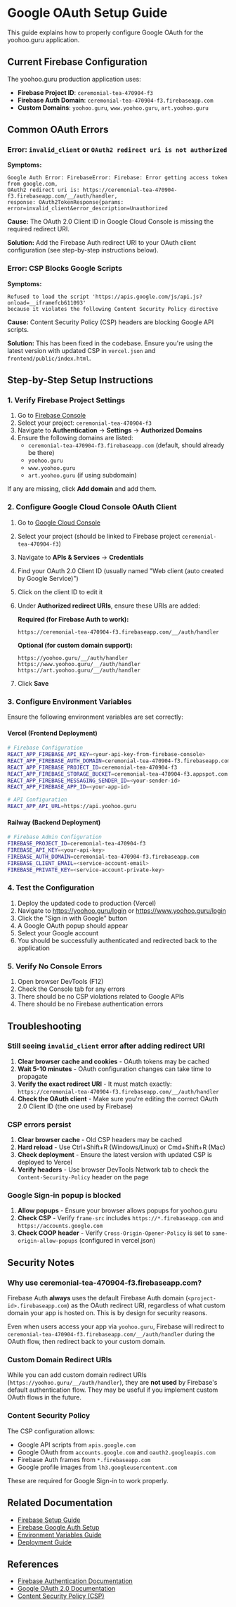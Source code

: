 # Google OAuth Setup Guide

This guide explains how to properly configure Google OAuth for the yoohoo.guru application.

## Current Firebase Configuration

The yoohoo.guru production application uses:
- **Firebase Project ID**: `ceremonial-tea-470904-f3`
- **Firebase Auth Domain**: `ceremonial-tea-470904-f3.firebaseapp.com`
- **Custom Domains**: `yoohoo.guru`, `www.yoohoo.guru`, `art.yoohoo.guru`

## Common OAuth Errors

### Error: `invalid_client` or `OAuth2 redirect uri is not authorized`

**Symptoms:**
```
Google Auth Error: FirebaseError: Firebase: Error getting access token from google.com, 
OAuth2 redirect uri is: https://ceremonial-tea-470904-f3.firebaseapp.com/__/auth/handler, 
response: OAuth2TokenResponse{params: error=invalid_client&error_description=Unauthorized
```

**Cause:** The OAuth 2.0 Client ID in Google Cloud Console is missing the required redirect URI.

**Solution:** Add the Firebase Auth redirect URI to your OAuth client configuration (see step-by-step instructions below).

### Error: CSP Blocks Google Scripts

**Symptoms:**
```
Refused to load the script 'https://apis.google.com/js/api.js?onload=__iframefcb611093' 
because it violates the following Content Security Policy directive
```

**Cause:** Content Security Policy (CSP) headers are blocking Google API scripts.

**Solution:** This has been fixed in the codebase. Ensure you're using the latest version with updated CSP in `vercel.json` and `frontend/public/index.html`.

## Step-by-Step Setup Instructions

### 1. Verify Firebase Project Settings

1. Go to [Firebase Console](https://console.firebase.google.com/)
2. Select your project: `ceremonial-tea-470904-f3`
3. Navigate to **Authentication** → **Settings** → **Authorized Domains**
4. Ensure the following domains are listed:
   - `ceremonial-tea-470904-f3.firebaseapp.com` (default, should already be there)
   - `yoohoo.guru`
   - `www.yoohoo.guru`
   - `art.yoohoo.guru` (if using subdomain)

If any are missing, click **Add domain** and add them.

### 2. Configure Google Cloud Console OAuth Client

1. Go to [Google Cloud Console](https://console.cloud.google.com/)
2. Select your project (should be linked to Firebase project `ceremonial-tea-470904-f3`)
3. Navigate to **APIs & Services** → **Credentials**
4. Find your OAuth 2.0 Client ID (usually named "Web client (auto created by Google Service)")
5. Click on the client ID to edit it
6. Under **Authorized redirect URIs**, ensure these URIs are added:

   **Required (for Firebase Auth to work):**
   ```
   https://ceremonial-tea-470904-f3.firebaseapp.com/__/auth/handler
   ```

   **Optional (for custom domain support):**
   ```
   https://yoohoo.guru/__/auth/handler
   https://www.yoohoo.guru/__/auth/handler
   https://art.yoohoo.guru/__/auth/handler
   ```

7. Click **Save**

### 3. Configure Environment Variables

Ensure the following environment variables are set correctly:

#### Vercel (Frontend Deployment)

```bash
# Firebase Configuration
REACT_APP_FIREBASE_API_KEY=<your-api-key-from-firebase-console>
REACT_APP_FIREBASE_AUTH_DOMAIN=ceremonial-tea-470904-f3.firebaseapp.com
REACT_APP_FIREBASE_PROJECT_ID=ceremonial-tea-470904-f3
REACT_APP_FIREBASE_STORAGE_BUCKET=ceremonial-tea-470904-f3.appspot.com
REACT_APP_FIREBASE_MESSAGING_SENDER_ID=<your-sender-id>
REACT_APP_FIREBASE_APP_ID=<your-app-id>

# API Configuration
REACT_APP_API_URL=https://api.yoohoo.guru
```

#### Railway (Backend Deployment)

```bash
# Firebase Admin Configuration
FIREBASE_PROJECT_ID=ceremonial-tea-470904-f3
FIREBASE_API_KEY=<your-api-key>
FIREBASE_AUTH_DOMAIN=ceremonial-tea-470904-f3.firebaseapp.com
FIREBASE_CLIENT_EMAIL=<service-account-email>
FIREBASE_PRIVATE_KEY=<service-account-private-key>
```

### 4. Test the Configuration

1. Deploy the updated code to production (Vercel)
2. Navigate to https://yoohoo.guru/login or https://www.yoohoo.guru/login
3. Click the "Sign in with Google" button
4. A Google OAuth popup should appear
5. Select your Google account
6. You should be successfully authenticated and redirected back to the application

### 5. Verify No Console Errors

1. Open browser DevTools (F12)
2. Check the Console tab for any errors
3. There should be no CSP violations related to Google APIs
4. There should be no Firebase authentication errors

## Troubleshooting

### Still seeing `invalid_client` error after adding redirect URI

1. **Clear browser cache and cookies** - OAuth tokens may be cached
2. **Wait 5-10 minutes** - OAuth configuration changes can take time to propagate
3. **Verify the exact redirect URI** - It must match exactly: `https://ceremonial-tea-470904-f3.firebaseapp.com/__/auth/handler`
4. **Check the OAuth client** - Make sure you're editing the correct OAuth 2.0 Client ID (the one used by Firebase)

### CSP errors persist

1. **Clear browser cache** - Old CSP headers may be cached
2. **Hard reload** - Use Ctrl+Shift+R (Windows/Linux) or Cmd+Shift+R (Mac)
3. **Check deployment** - Ensure the latest version with updated CSP is deployed to Vercel
4. **Verify headers** - Use browser DevTools Network tab to check the `Content-Security-Policy` header on the page

### Google Sign-in popup is blocked

1. **Allow popups** - Ensure your browser allows popups for yoohoo.guru
2. **Check CSP** - Verify `frame-src` includes `https://*.firebaseapp.com` and `https://accounts.google.com`
3. **Check COOP header** - Verify `Cross-Origin-Opener-Policy` is set to `same-origin-allow-popups` (configured in vercel.json)

## Security Notes

### Why use ceremonial-tea-470904-f3.firebaseapp.com?

Firebase Auth **always** uses the default Firebase Auth domain (`<project-id>.firebaseapp.com`) as the OAuth redirect URI, regardless of what custom domain your app is hosted on. This is by design for security reasons.

Even when users access your app via `yoohoo.guru`, Firebase will redirect to `ceremonial-tea-470904-f3.firebaseapp.com/__/auth/handler` during the OAuth flow, then redirect back to your custom domain.

### Custom Domain Redirect URIs

While you can add custom domain redirect URIs (`https://yoohoo.guru/__/auth/handler`), they are **not used** by Firebase's default authentication flow. They may be useful if you implement custom OAuth flows in the future.

### Content Security Policy

The CSP configuration allows:
- Google API scripts from `apis.google.com`
- Google OAuth from `accounts.google.com` and `oauth2.googleapis.com`
- Firebase Auth frames from `*.firebaseapp.com`
- Google profile images from `lh3.googleusercontent.com`

These are required for Google Sign-in to work properly.

## Related Documentation

- [Firebase Setup Guide](./FIREBASE_SETUP.md)
- [Firebase Google Auth Setup](./FIREBASE_GOOGLE_AUTH_SETUP.md)
- [Environment Variables Guide](./ENVIRONMENT_VARIABLES.md)
- [Deployment Guide](./DEPLOYMENT.md)

## References

- [Firebase Authentication Documentation](https://firebase.google.com/docs/auth/web/google-signin)
- [Google OAuth 2.0 Documentation](https://developers.google.com/identity/protocols/oauth2)
- [Content Security Policy (CSP)](https://developer.mozilla.org/en-US/docs/Web/HTTP/CSP)
